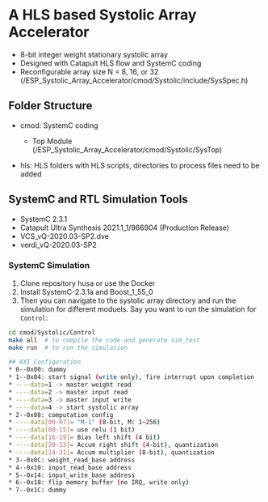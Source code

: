# A HLS based Systolic Array Accelerator

* 8-bit integer weight stationary systolic array 
* Designed with Catapult HLS flow and SystemC coding
* Reconfigurable array size N = 8, 16, or 32 (/ESP_Systolic_Array_Accelerator/cmod/Systolic/include/SysSpec.h)

## Folder Structure
* cmod: SystemC coding
  * Top Module (/ESP_Systolic_Array_Accelerator/cmod/Systolic/SysTop)

* hls:  HLS folders with HLS scripts, directories to process files need to be added
<!-- * matchlib: SystemC Matchlib library (older version) from Nvidia (https://github.com/NVlabs/matchlib) -->

## SystemC and RTL Simulation Tools 
* SystemC 2.3.1
* Catapult Ultra Synthesis 2021.1_1/966904 (Production Release)
* VCS_vQ-2020.03-SP2.dve
* verdi_vQ-2020.03-SP2

### SystemC Simulation

1. Clone repository husa or use the Docker 
3. Install SystemC-2.3.1a and Boost_1_55_0
4. Then you can navigate to the systolic array directory and run the simulation for different moduels. Say you want to run the simulation for `Control`:
```bash
cd cmod/Systolic/Control
make all  # to compile the code and generate sim_test
make run  # to run the simulation

## AXI Configuration 
* 0--0x00: dummy
* 1--0x04: start signal (write only), fire interrupt upon completion
* ----data=1 -> master weight read
* ----data=2 -> master input read
* ----data=3 -> master input write
* ----data=4 -> start systolic array
* 2--0x08: computation config
* ----data[00-07]= "M-1" (8-bit, M: 1~256)
* ----data[08-15]= use relu (1 bit)
* ----data[16-19]= Bias left shift (4 bit)
* ----data[20-23]= Accum right shift (4-bit), quantization
* ----data[24-31]= Accum multiplier (8-bit), quantization
* 3--0x0C: weight_read_base address
* 4--0x10: input_read_base address
* 5--0x14: input_write_base address
* 6--0x18: flip memory buffer (no IRQ, write only)
* 7--0x1C: dummy
